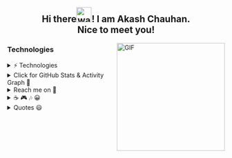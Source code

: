 <h2 align="center">Hi there<img alt="wave" src="https://emojis.slackmojis.com/emojis/images/1588177020/8809/wave_hello.gif?1588177020" width="35">! I am Akash Chauhan.<br> Nice to meet you!</h2>

<!-- [![Typing SVG](https://readme-typing-svg.herokuapp.com/?color=00bfbf&size=35&center=true&vCenter=true&width=1000&lines=Hi+ there,+I+am+===+AkashChauhan;Nice+to+meet+you!===+WEB+DEVELOPMENT;;IF+(LIKE+MY+WORK)+FOLLOW+%26%26+STAR;THNX+:%29)](https://git.io/typing-svg) -->



<img align="right" height="250px" alt="GIF" src="https://i.pinimg.com/originals/e4/26/70/e426702edf874b181aced1e2fa5c6cde.gif" />


###  Technologies

<details>
 
<summary> ⚡ Technologies</summary>
 
 <br>
 
![JavaScript](https://img.shields.io/badge/javascript-%23323330.svg?style=for-the-badge&logo=javascript&logoColor=%23F7DF1E)
![C](https://img.shields.io/badge/c-%2300599C.svg?style=for-the-badge&logo=c&logoColor=white)
![C++](https://img.shields.io/badge/c++-%2300599C.svg?style=for-the-badge&logo=c%2B%2B&logoColor=white)
![React](https://img.shields.io/badge/react-%2320232a.svg?style=for-the-badge&logo=react&logoColor=%2361DAFB)
![Vue.js](https://img.shields.io/badge/vuejs-%2335495e.svg?style=for-the-badge&logo=vuedotjs&logoColor=%234FC08D)
![NodeJS](https://img.shields.io/badge/node.js-6DA55F?style=for-the-badge&logo=node.js&logoColor=white)
![Express.js](https://img.shields.io/badge/express.js-%23404d59.svg?style=for-the-badge&logo=express&logoColor=%2361DAFB)
![MongoDB](https://img.shields.io/badge/MongoDB-%234ea94b.svg?style=for-the-badge&logo=mongodb&logoColor=white)
![HTML5](https://img.shields.io/badge/html5-%23E34F26.svg?style=for-the-badge&logo=html5&logoColor=white)
![CSS3](https://img.shields.io/badge/css3-%231572B6.svg?style=for-the-badge&logo=css3&logoColor=white)
![Bootstrap](https://img.shields.io/badge/bootstrap-%23563D7C.svg?style=for-the-badge&logo=bootstrap&logoColor=white)
![TailwindCSS](https://img.shields.io/badge/tailwindcss-%2338B2AC.svg?style=for-the-badge&logo=tailwind-css&logoColor=white)
![Git](https://img.shields.io/badge/git-%23F05033.svg?style=for-the-badge&logo=git&logoColor=white)
![GitHub](https://img.shields.io/badge/github-%23121011.svg?style=for-the-badge&logo=github&logoColor=white)
![GraphQL](https://img.shields.io/badge/-GraphQL-E10098?style=for-the-badge&logo=graphql&logoColor=white)
![Redux](https://img.shields.io/badge/redux-%23593d88.svg?style=for-the-badge&logo=redux&logoColor=white)
![Visual Studio Code](https://img.shields.io/badge/Visual%20Studio%20Code-0078d7.svg?style=for-the-badge&logo=visual-studio-code&logoColor=white)
![TypeScript](https://img.shields.io/badge/typescript-%23007ACC.svg?style=for-the-badge&logo=typescript&logoColor=white)
 
 </details>

<details>
<summary>Click for GitHub Stats & Activity Graph 🚀 </summary>
  
  
[![Akash's GitHub Activity Graph](https://activity-graph.herokuapp.com/graph?username=Akash52&theme=react-dark)](Akash52)
| ![Akash's github stats](https://github-readme-stats.vercel.app/api?username=Akash52&show_icons=true&theme=gotham) | ![Akash GitHub Streak](https://github-readme-streak-stats.herokuapp.com/?user=Akash52&theme=gotham) |
| --- | --- |
| ![Akash's GitHub stats](https://github-readme-stats.vercel.app/api?username=Akash52&show_icons=true&theme=gotham) | [![Top Langs](https://github-readme-stats.vercel.app/api/top-langs/?username=Akash52&layout=compact&theme=gotham)](https://github.com/Akash52/github-readme-stats)


</details>

<details>
 
 <summary>Reach me on 🤝</summary>

<a href="https://www.linkedin.com/in/akash-chauhan-3616321a4" target="_blank"><img src="https://img.shields.io/badge/LinkedIn-%230077B5.svg?&style=flat-square&logo=linkedin&logoColor=white" alt="LinkedIn"></a>
<a href="https://www.instagram.com/coding.7.7.7" target="_blank"><img src="https://img.shields.io/badge/Instagram-%23E4405F.svg?&style=flat-square&logo=instagram&logoColor=white" alt="Instagram"></a>
<a href="https://dev.to/akash52" target="_blank"><img src="https://img.shields.io/badge/DEV-%230A0A0A.svg?&style=flat-square&logo=DEV.to&logoColor=white" alt="DEV.to"></a>
<a href="https://leetcode.com/ac8572611/" target="_blank">[![LeetCode](https://img.shields.io/badge/-LeetCode-ff8c00?style=flat&labelColor=ff8c00&logo=LeetCode&logoColor=white)](https://leetcode.com/ac8572611/)</a>
<a href="https://spotify-github-profile.vercel.app/api/view?uid=38j2rxoo47fanswkq1lb10bzq&redirect=true" target="_blank"> ![Spotify](https://img.shields.io/badge/Spotify-1ED760?style=for-the-badge&logo=spotify&logoColor=white) </a>
 
 </details>
   
   
  <details>
<summary open>☕ 🎮 🎶 😀</summary>
 
  <div align="center">

 [![spotify-github-profile](https://spotify-github-profile.vercel.app/api/view?uid=38j2rxoo47fanswkq1lb10bzq&cover_image=true&theme=novatorem&bar_color=53b14f&bar_color_cover=true)](https://spotify-github-profile.vercel.app/api/view?uid=38j2rxoo47fanswkq1lb10bzq&redirect=true)
   
<!--    ![Alt text](https://spotify-recently-played-readme.vercel.app/api?user=38j2rxoo47fanswkq1lb10bzq&unique={true|1|on|yes}) -->
   
</div>
 
 <div align="center">
  
<!--  ![Alt text](https://spotify-recently-played-readme.vercel.app/api?user=38j2rxoo47fanswkq1lb10bzq&unique={true|1|on|yes}) -->
 
</div>
 
  </details>
  

  

<details>
	  <summary> Quotes 😃 </summary>

	“A butterfly is a beautiful creature,
		But it only lives for a few weeks.”
	
	“A rainbow is a beautiful phenomenon,
		But it only lasts about 90 seconds.”
	
	“A falling comet is a beautiful event,
		But it is visible for only a few minutes.”
</details>


  
